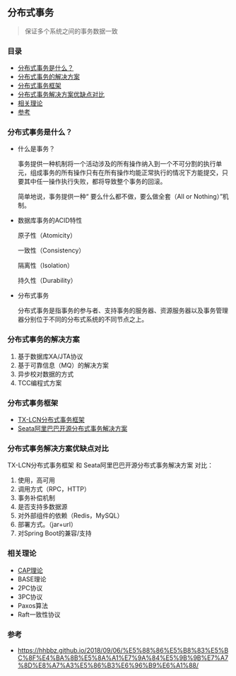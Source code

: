 ## 分布式事务 

> 保证多个系统之间的事务数据一致

### 目录
* [分布式事务是什么？](#分布式事务是什么？)
* [分布式事务的解决方案](#分布式事务的解决方案)
* [分布式事务框架](#分布式事务框架)
* [分布式事务解决方案优缺点对比](#分布式事务解决方案优缺点对比)
* [相关理论](#相关理论)
* [参考](#参考)

### 分布式事务是什么？
* 什么是事务？

    事务提供一种机制将一个活动涉及的所有操作纳入到一个不可分割的执行单元，组成事务的所有操作只有在所有操作均能正常执行的情况下方能提交，只要其中任一操作执行失败，都将导致整个事务的回滚。

    简单地说，事务提供一种“ 要么什么都不做，要么做全套（All or Nothing）”机制。

* 数据库事务的ACID特性

    原子性（Atomicity）
    
    一致性（Consistency）
    
    隔离性（Isolation）
    
    持久性（Durability）
    
* 分布式事务

    分布式事务是指事务的参与者、支持事务的服务器、资源服务器以及事务管理器分别位于不同的分布式系统的不同节点之上。

### 分布式事务的解决方案
1. 基于数据库XA/JTA协议
2. 基于可靠信息（MQ）的解决方案
3. 异步校对数据的方式
4. TCC编程式方案

### 分布式事务框架
* [TX-LCN分布式事务框架](../Component/TX-LCN.md)
* [Seata阿里巴巴开源分布式事务解决方案](../Component/SOFAStack/Seata.md)

### 分布式事务解决方案优缺点对比
TX-LCN分布式事务框架 和 Seata阿里巴巴开源分布式事务解决方案 对比：
1. 使用，高可用
2. 调用方式（RPC，HTTP）
3. 事务补偿机制
4. 是否支持多数据源
5. 对外部组件的依赖（Redis，MySQL）
6. 部署方式。（jar+url）
7. 对Spring Boot的兼容/支持

### 相关理论
* [CAP理论](CAP-Principle.md)
* BASE理论
* 2PC协议
* 3PC协议
* Paxos算法
* Raft一致性协议

### 参考
* https://hhbbz.github.io/2018/09/06/%E5%88%86%E5%B8%83%E5%BC%8F%E4%BA%8B%E5%8A%A1%E7%9A%84%E5%9B%9B%E7%A7%8D%E8%A7%A3%E5%86%B3%E6%96%B9%E6%A1%88/

